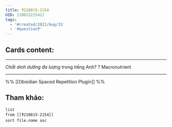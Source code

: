 ```yaml
---
title: ❓210815-2154
UID: 210815215421
tags:
  - '#created/2021/Aug/15'
  - '#question❓'
---
```


## Cards content:
---

*Chất dinh dưỡng đa lượng* trong tiếng Anh?
?
Macronutrient
<!--SR:!2021-08-18,2,230-->


---
%%
[[Obsidian Spaced Repetition Plugin]]
%%

## Tham khảo:
```dataview
list
from [[❓210815-2154]]
sort file.name asc
```